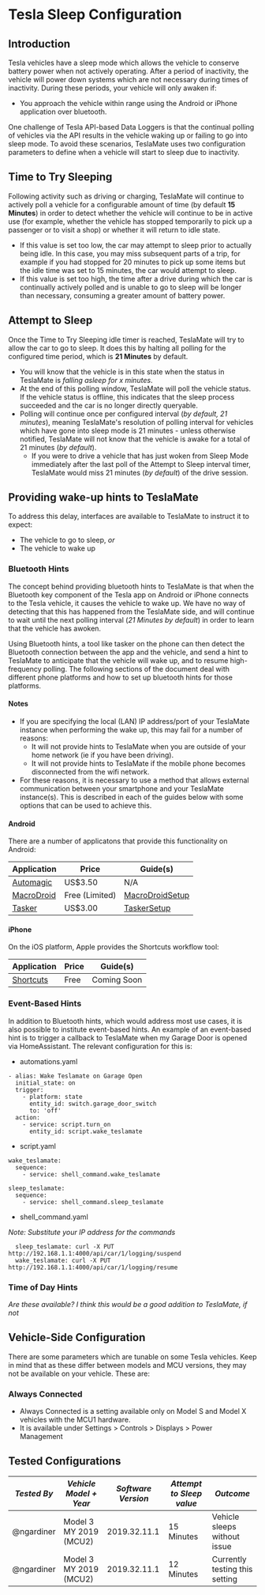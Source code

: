# Tesla Sleep Configuration

## Introduction

Tesla vehicles have a sleep mode which allows the vehicle to conserve battery power when not actively operating. After a period of inactivity, the vehicle will power down systems which are not necessary during times of inactivity. During these periods, your vehicle will only awaken if:

  * You approach the vehicle within range using the Android or iPhone application over bluetooth.

One challenge of Tesla API-based Data Loggers is that the continual polling of vehicles via the API results in the vehicle waking up or failing to go into sleep mode. To avoid these scenarios, TeslaMate uses two configuration parameters to define when a vehicle will start to sleep due to inactivity.

## Time to Try Sleeping

Following activity such as driving or charging, TeslaMate will continue to actively poll a vehicle for a configurable amount of time (by default **15 Minutes**) in order to detect whether the vehicle will continue to be in active use (for example, whether the vehicle has stopped temporarily to pick up a passenger or to visit a shop) or whether it will return to idle state.

  * If this value is set too low, the car may attempt to sleep prior to actually being idle. In this case, you may miss subsequent parts of a trip, for example if you had stopped for 20 minutes to pick up some items but the idle time was set to 15 minutes, the car would attempt to sleep.
  * If this value is set too high, the time after a drive during which the car is continually actively polled and is unable to go to sleep will be longer than necessary, consuming a greater amount of battery power.

## Attempt to Sleep

Once the Time to Try Sleeping idle timer is reached, TeslaMate will try to allow the car to go to sleep. It does this by halting all polling for the configured time period, which is **21 Minutes** by default. 

  * You will know that the vehicle is in this state when the status in TeslaMate is *falling asleep for x minutes*.
  * At the end of this polling window, TeslaMate will poll the vehicle status. If the vehicle status is offline, this indicates that the sleep process succeeded and the car is no longer directly queryable.
  * Polling will continue once per configured interval (*by default, 21 minutes*), meaning TeslaMate's resolution of polling interval for vehicles which have gone into sleep mode is 21 minutes - unless otherwise notified, TeslaMate will not know that the vehicle is awake for a total of 21 minutes (*by default*).
     * If you were to drive a vehicle that has just woken from Sleep Mode immediately after the last poll of the Attempt to Sleep interval timer, TeslaMate would miss 21 minutes (*by default*) of the drive session.
     
## Providing wake-up hints to TeslaMate

To address this delay, interfaces are available to TeslaMate to instruct it to expect:

  * The vehicle to go to sleep, *or*
  * The vehicle to wake up

### Bluetooth Hints

The concept behind providing bluetooth hints to TeslaMate is that when the Bluetooth key component of the Tesla app on Android or iPhone connects to the Tesla vehicle, it causes the vehicle to wake up. We have no way of detecting that this has happened from the TeslaMate side, and will continue to wait until the next polling interval (*21 Minutes by default*) in order to learn that the vehicle has awoken.

Using Bluetooth hints, a tool like tasker on the phone can then detect the Bluetooth connection between the app and the vehicle, and send a hint to TeslaMate to anticipate that the vehicle will wake up, and to resume high-frequency polling. The following sections of the document deal with different phone platforms and how to set up bluetooth hints for those platforms.

#### Notes

  * If you are specifying the local (LAN) IP address/port of your TeslaMate instance when performing the wake up, this may fail for a number of reasons:
     * It will not provide hints to TeslaMate when you are outside of your home network (ie if you have been driving).
     * It will not provide hints to TeslaMate if the mobile phone becomes disconnected from the wifi network.
  * For these reasons, it is necessary to use a method that allows external communication between your smartphone and your TeslaMate instance(s). This is described in each of the guides below with some options that can be used to achieve this.

#### Android

There are a number of applicatons that provide this functionality on Android:

| Application | Price           | Guide(s) |
| ----------- | --------------- |----------|
| [Automagic](https://play.google.com/store/apps/details?id=ch.gridvision.ppam.androidautomagic)   | US$3.50 | N/A |
| [MacroDroid](https://play.google.com/store/apps/details?id=com.arlosoft.macrodroid)  | Free (Limited)  | [MacroDroidSetup](MacroDroidSetup.md) |
| [Tasker](https://play.google.com/store/apps/details?id=net.dinglisch.android.taskerm) | US$3.00         | [TaskerSetup](TaskerSetup.md) |

#### iPhone

On the iOS platform, Apple provides the Shortcuts workflow tool:

| Application                                                        | Price   | Guide(s) |
| ------------------------------------------------------------------ | ------- | -------- |
| [Shortcuts](https://apps.apple.com/us/app/shortcuts/id915249334)   | Free    | Coming Soon |

### Event-Based Hints

In addition to Bluetooth hints, which would address most use cases, it is also possible to institute event-based hints. An example of an event-based hint is to trigger a callback to TeslaMate when my Garage Door is opened via HomeAssistant. The relevant configuration for this is:

  * automations.yaml
```
- alias: Wake Teslamate on Garage Open
  initial_state: on
  trigger:
    - platform: state
      entity_id: switch.garage_door_switch
      to: 'off'
  action:
    - service: script.turn_on
      entity_id: script.wake_teslamate
```

  * script.yaml
```
wake_teslamate:
  sequence:
    - service: shell_command.wake_teslamate

sleep_teslamate:
  sequence:
    - service: shell_command.sleep_teslamate
```

  * shell_command.yaml

_Note: Substitute your IP address for the commands_
```
  sleep_teslamate: curl -X PUT http://192.168.1.1:4000/api/car/1/logging/suspend
  wake_teslamate: curl -X PUT http://192.168.1.1:4000/api/car/1/logging/resume
```

### Time of Day Hints

_Are these available? I think this would be a good addition to TeslaMate, if not_

## Vehicle-Side Configuration

There are some parameters which are tunable on some Tesla vehicles. Keep in mind that as these differ between models and MCU versions, they may not be available on your vehicle. These are:

### Always Connected

   * Always Connected is a setting available only on Model S and Model X vehicles with the MCU1 hardware.
   * It is available under Settings > Controls > Displays > Power Management
   
## Tested Configurations

| *Tested By* | *Vehicle Model + Year* | *Software Version* | *Attempt to Sleep value* | *Outcome*                    |
| ----------- | ---------------------- | ------------------ | ------------------------ | ---------------------------- |
| @ngardiner  | Model 3 MY 2019 (MCU2) | 2019.32.11.1       | 15 Minutes               | Vehicle sleeps without issue |
| @ngardiner  | Model 3 MY 2019 (MCU2) | 2019.32.11.1       | 12 Minutes               | Currently testing this setting |
